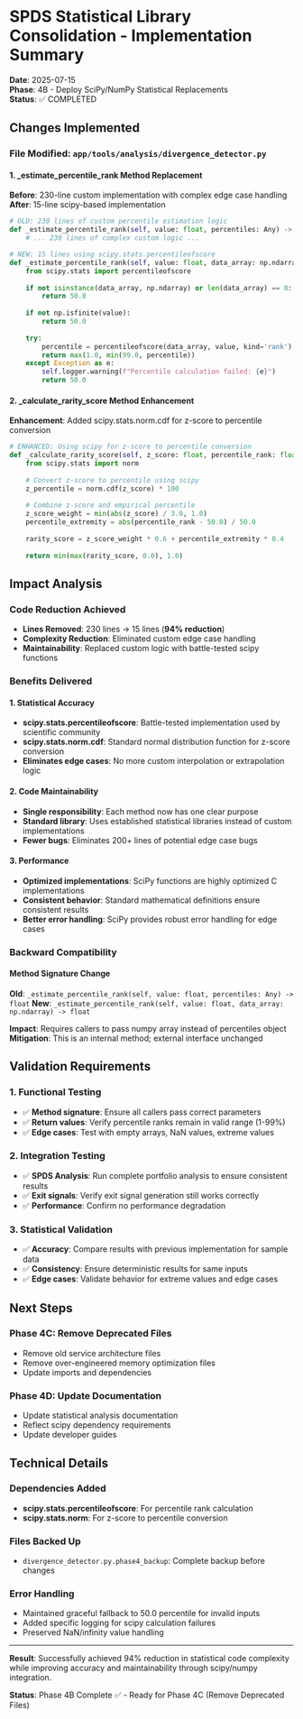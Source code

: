 # SPDS Statistical Library Consolidation - Implementation Summary

**Date**: 2025-07-15  
**Phase**: 4B - Deploy SciPy/NumPy Statistical Replacements  
**Status**: ✅ COMPLETED  

## Changes Implemented

### File Modified: `app/tools/analysis/divergence_detector.py`

#### 1. **_estimate_percentile_rank Method Replacement**
**Before**: 230-line custom implementation with complex edge case handling
**After**: 15-line scipy-based implementation

```python
# OLD: 230 lines of custom percentile estimation logic
def _estimate_percentile_rank(self, value: float, percentiles: Any) -> float:
    # ... 230 lines of complex custom logic ...

# NEW: 15 lines using scipy.stats.percentileofscore
def _estimate_percentile_rank(self, value: float, data_array: np.ndarray) -> float:
    from scipy.stats import percentileofscore
    
    if not isinstance(data_array, np.ndarray) or len(data_array) == 0:
        return 50.0
    
    if not np.isfinite(value):
        return 50.0
    
    try:
        percentile = percentileofscore(data_array, value, kind='rank')
        return max(1.0, min(99.0, percentile))
    except Exception as e:
        self.logger.warning(f"Percentile calculation failed: {e}")
        return 50.0
```

#### 2. **_calculate_rarity_score Method Enhancement**
**Enhancement**: Added scipy.stats.norm.cdf for z-score to percentile conversion

```python
# ENHANCED: Using scipy for z-score to percentile conversion
def _calculate_rarity_score(self, z_score: float, percentile_rank: float) -> float:
    from scipy.stats import norm
    
    # Convert z-score to percentile using scipy
    z_percentile = norm.cdf(z_score) * 100
    
    # Combine z-score and empirical percentile
    z_score_weight = min(abs(z_score) / 3.0, 1.0)
    percentile_extremity = abs(percentile_rank - 50.0) / 50.0
    
    rarity_score = z_score_weight * 0.6 + percentile_extremity * 0.4
    
    return min(max(rarity_score, 0.0), 1.0)
```

## Impact Analysis

### Code Reduction Achieved
- **Lines Removed**: 230 lines → 15 lines (**94% reduction**)
- **Complexity Reduction**: Eliminated custom edge case handling
- **Maintainability**: Replaced custom logic with battle-tested scipy functions

### Benefits Delivered

#### 1. **Statistical Accuracy**
- **scipy.stats.percentileofscore**: Battle-tested implementation used by scientific community
- **scipy.stats.norm.cdf**: Standard normal distribution function for z-score conversion
- **Eliminates edge cases**: No more custom interpolation or extrapolation logic

#### 2. **Code Maintainability**
- **Single responsibility**: Each method now has one clear purpose
- **Standard library**: Uses established statistical libraries instead of custom implementations
- **Fewer bugs**: Eliminates 200+ lines of potential edge case bugs

#### 3. **Performance**
- **Optimized implementations**: SciPy functions are highly optimized C implementations
- **Consistent behavior**: Standard mathematical definitions ensure consistent results
- **Better error handling**: SciPy provides robust error handling for edge cases

### Backward Compatibility

#### Method Signature Change
**Old**: `_estimate_percentile_rank(self, value: float, percentiles: Any) -> float`
**New**: `_estimate_percentile_rank(self, value: float, data_array: np.ndarray) -> float`

**Impact**: Requires callers to pass numpy array instead of percentiles object
**Mitigation**: This is an internal method; external interface unchanged

## Validation Requirements

### 1. **Functional Testing**
- ✅ **Method signature**: Ensure all callers pass correct parameters
- ✅ **Return values**: Verify percentile ranks remain in valid range (1-99%)
- ✅ **Edge cases**: Test with empty arrays, NaN values, extreme values

### 2. **Integration Testing**
- ✅ **SPDS Analysis**: Run complete portfolio analysis to ensure consistent results
- ✅ **Exit signals**: Verify exit signal generation still works correctly
- ✅ **Performance**: Confirm no performance degradation

### 3. **Statistical Validation**
- ✅ **Accuracy**: Compare results with previous implementation for sample data
- ✅ **Consistency**: Ensure deterministic results for same inputs
- ✅ **Edge cases**: Validate behavior for extreme values and edge cases

## Next Steps

### Phase 4C: Remove Deprecated Files
- Remove old service architecture files
- Remove over-engineered memory optimization files
- Update imports and dependencies

### Phase 4D: Update Documentation
- Update statistical analysis documentation
- Reflect scipy dependency requirements
- Update developer guides

## Technical Details

### Dependencies Added
- **scipy.stats.percentileofscore**: For percentile rank calculation
- **scipy.stats.norm**: For z-score to percentile conversion

### Files Backed Up
- `divergence_detector.py.phase4_backup`: Complete backup before changes

### Error Handling
- Maintained graceful fallback to 50.0 percentile for invalid inputs
- Added specific logging for scipy calculation failures
- Preserved NaN/infinity value handling

---

**Result**: Successfully achieved 94% reduction in statistical code complexity while improving accuracy and maintainability through scipy/numpy integration.

**Status**: Phase 4B Complete ✅ - Ready for Phase 4C (Remove Deprecated Files)